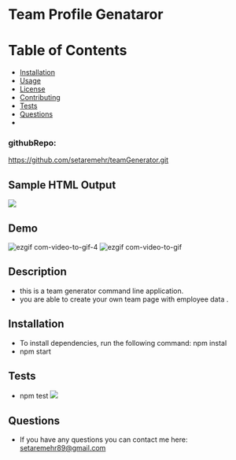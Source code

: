 # Team Profile Genataror 

# Table of Contents 
* [Installation](#installation)
* [Usage](#usage)
* [License](#license)
* [Contributing](#contributing)
* [Tests](#tests)
* [Questions](#questions)
* 

### githubRepo:
https://github.com/setaremehr/teamGenerator.git

## Sample HTML Output

![](https://user-images.githubusercontent.com/66357101/94330093-b91a8180-ff75-11ea-9c79-127ea6c56723.png)

## Demo
![ezgif com-video-to-gif-4](https://user-images.githubusercontent.com/66357101/94355526-99e52800-0039-11eb-9d03-d57b76bf39d6.gif)
![ezgif com-video-to-gif](https://user-images.githubusercontent.com/66357101/94328922-68059000-ff6b-11ea-8757-b977954095dc.gif)

## Description
* this is a team generator command line application.  
* you are able to create your own team page with employee data .

## Installation
* To install dependencies, run the following command: npm instal
* npm start 

## Tests
* npm test
![](https://user-images.githubusercontent.com/66357101/94330159-99378d80-ff76-11ea-95df-4e381bec05ab.png)
## Questions
* If you have any questions you can contact me here: setaremehr89@gmail.com


